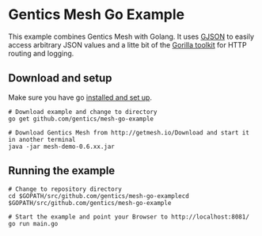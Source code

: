 # Gentics Mesh Go Example

This example combines Gentics Mesh with Golang. It uses [GJSON](https://github.com/tidwall/gjson) to easily access arbitrary JSON values and a litte bit of the [Gorilla toolkit](http://www.gorillatoolkit.org/) for HTTP routing and logging.

## Download and setup
Make sure you have go [installed and set up](https://golang.org/doc/install).

```
# Download example and change to directory
go get github.com/gentics/mesh-go-example

# Download Gentics Mesh from http://getmesh.io/Download and start it in another terminal
java -jar mesh-demo-0.6.xx.jar
```

## Running the example
```
# Change to repository directory
cd $GOPATH/src/github.com/gentics/mesh-go-examplecd $GOPATH/src/github.com/gentics/mesh-go-example

# Start the example and point your Browser to http://localhost:8081/
go run main.go
```